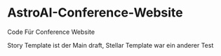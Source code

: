 # AstroAI-Conference-Website

Code Für Conference Website


Story Template ist der Main draft, Stellar Template war ein anderer Test
